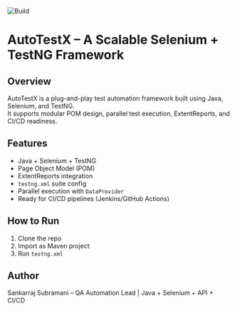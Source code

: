 ![Build](https://github.com/Sankarraj-Subramani/AutoTestX/actions/workflows/run-tests.yml/badge.svg)

# AutoTestX – A Scalable Selenium + TestNG Framework

## Overview
AutoTestX is a plug-and-play test automation framework built using Java, Selenium, and TestNG.  
It supports modular POM design, parallel test execution, ExtentReports, and CI/CD readiness.

## Features
- Java + Selenium + TestNG
- Page Object Model (POM)
- ExtentReports integration
- `testng.xml` suite config
- Parallel execution with `DataProvider`
- Ready for CI/CD pipelines (Jenkins/GitHub Actions)

## How to Run
1. Clone the repo  
2. Import as Maven project  
3. Run `testng.xml`

## Author
Sankarraj Subramani – QA Automation Lead | Java + Selenium + API + CI/CD
